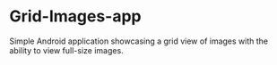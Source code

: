 # Grid-Images-app
 Simple Android application showcasing a grid view of images with the ability to view full-size images.

